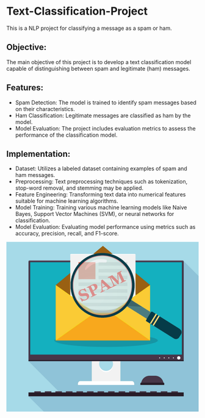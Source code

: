 # Text-Classification-Project
This is a NLP project for classifying a message as a spam or ham.
  
## Objective:
The main objective of this project is to develop a text classification model capable of distinguishing between spam and legitimate (ham) messages.

## Features:
* Spam Detection: The model is trained to identify spam messages based on their characteristics.
* Ham Classification: Legitimate messages are classified as ham by the model.
* Model Evaluation: The project includes evaluation metrics to assess the performance of the classification model.

## Implementation:
* Dataset: Utilizes a labeled dataset containing examples of spam and ham messages.
* Preprocessing: Text preprocessing techniques such as tokenization, stop-word removal, and stemming may be applied.
* Feature Engineering: Transforming text data into numerical features suitable for machine learning algorithms.
* Model Training: Training various machine learning models like Naive Bayes, Support Vector Machines (SVM), or neural networks for classification.
* Model Evaluation: Evaluating model performance using metrics such as accuracy, precision, recall, and F1-score.

![alt_text](https://github.com/Hardik-Jain1/spam_detector/blob/main/spam%20img.png)
